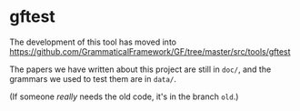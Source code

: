 # gftest

The development of this tool has moved into
https://github.com/GrammaticalFramework/GF/tree/master/src/tools/gftest

The papers we have written about this project are still in `doc/`, and
the grammars we used to test them are in `data/`.

(If someone *really* needs the old code, it's in the branch `old`.)
